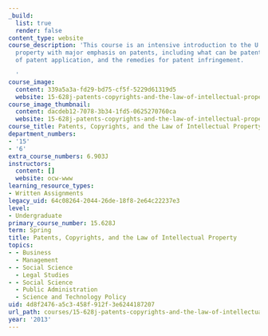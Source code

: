 ```yaml
---
_build:
  list: true
  render: false
content_type: website
course_description: 'This course is an intensive introduction to the U.S. law of intellectual
  property with major emphasis on patents, including what can be patented, the process
  of patent application, and the remedies for patent infringement.

  '
course_image:
  content: 339a5a3a-fd29-bd75-cf5f-5229d61319d5
  website: 15-628j-patents-copyrights-and-the-law-of-intellectual-property-spring-2013
course_image_thumbnail:
  content: dacdeb12-7078-3b34-1fd5-0625270760ca
  website: 15-628j-patents-copyrights-and-the-law-of-intellectual-property-spring-2013
course_title: Patents, Copyrights, and the Law of Intellectual Property
department_numbers:
- '15'
- '6'
extra_course_numbers: 6.903J
instructors:
  content: []
  website: ocw-www
learning_resource_types:
- Written Assignments
legacy_uid: 64c08264-2044-26de-18f8-2e64c22237e3
level:
- Undergraduate
primary_course_number: 15.628J
term: Spring
title: Patents, Copyrights, and the Law of Intellectual Property
topics:
- - Business
  - Management
- - Social Science
  - Legal Studies
- - Social Science
  - Public Administration
  - Science and Technology Policy
uid: 4d8f2476-a5c3-458f-912f-3e6244187207
url_path: courses/15-628j-patents-copyrights-and-the-law-of-intellectual-property-spring-2013
year: '2013'
---
```

